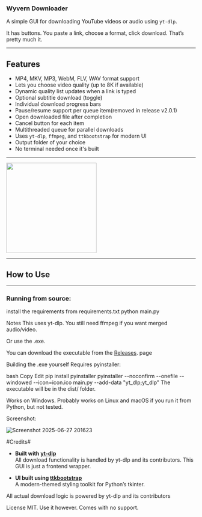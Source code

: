 ### Wyvern Downloader ###

A simple GUI for downloading YouTube videos or audio using `yt-dlp`.

It has buttons. You paste a link, choose a format, click download. That’s pretty much it.







---



## Features ##

- MP4, MKV, MP3, WebM, FLV, WAV format support
- Lets you choose video quality (up to 8K if available)
- Dynamic quality list updates when a link is typed
- Optional subtitle download (toggle)
- Individual download progress bars
- Pause/resume support per queue item(removed in release v2.0.1)
- Open downloaded file after completion
- Cancel button for each item
- Multithreaded queue for parallel downloads
- Uses `yt-dlp`, `ffmpeg`, and `ttkbootstrap` for modern UI
- Output folder of your choice
- No terminal needed once it's built

---

<img src="https://github.com/user-attachments/assets/9a948c26-8b98-4b39-b557-f6f105e1a3cc" width="240"/>



---






## How to Use ##

---

### Running from source: ##


install the requirements from requirements.txt
python main.py

Notes
This uses yt-dlp. You still need ffmpeg if you want merged audio/video.




Or use the .exe.

You can download the executable from the [Releases](https://github.com/park-bit/wyvern-downloader/releases). page

Building the .exe yourself
Requires pyinstaller:

bash
Copy
Edit
pip install pyinstaller
pyinstaller --noconfirm --onefile --windowed --icon=icon.ico main.py --add-data "yt_dlp;yt_dlp"
The executable will be in the dist/ folder.

Works on Windows. Probably works on Linux and macOS if you run it from Python, but not tested.


Screenshot:

![Screenshot 2025-06-27 201623](https://github.com/user-attachments/assets/2b619281-8170-4cdb-ba2f-e498b063366a)



#Credits#

- **Built with [yt-dlp](https://github.com/yt-dlp/yt-dlp)**  
  All download functionality is handled by yt-dlp and its contributors. This GUI is just a frontend wrapper.

- **UI built using [ttkbootstrap](https://github.com/israel-dryer/ttkbootstrap)**  
  A modern-themed styling toolkit for Python’s tkinter.

All actual download logic is powered by yt-dlp and its contributors










License
MIT. Use it however. Comes with no support.

